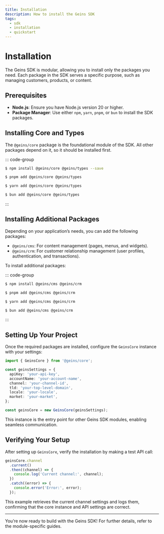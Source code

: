 ```yaml
---
title: Installation
description: How to install the Geins SDK
tags:
  - sdk
  - installation  
  - quickstart
---
```


# Installation

The Geins SDK is modular, allowing you to install only the packages you need. Each package in the SDK serves a specific purpose, such as managing customers, products, or content.

## Prerequisites

- **Node.js**: Ensure you have Node.js version 20 or higher.
- **Package Manager**: Use either `npm`, `yarn`, `pnpm`, or `bun` to install the SDK packages.

## Installing Core and Types

The `@geins/core` package is the foundational module of the SDK. All other packages depend on it, so it should be installed first.

::: code-group

```sh [npm]
$ npm install @geins/core @geins/types --save
```

```sh [pnpm]
$ pnpm add @geins/core @geins/types
```

```sh [yarn]
$ yarn add @geins/core @geins/types
```

```sh [bun]
$ bun add @geins/core @geins/types
```

:::

## Installing Additional Packages

Depending on your application’s needs, you can add the following packages:

- `@geins/cms`: For content management (pages, menus, and widgets).
- `@geins/crm`: For customer relationship management (user profiles, authentication, and transactions).

To install additional packages:

::: code-group

```sh [npm]
$ npm install @geins/cms @geins/crm
```

```sh [pnpm]
$ pnpm add @geins/cms @geins/crm
```

```sh [yarn]
$ yarn add @geins/cms @geins/crm
```

```sh [bun]
$ bun add @geins/cms @geins/crm
```

:::

## Setting Up Your Project

Once the required packages are installed, configure the `GeinsCore` instance with your settings:

```typescript
import { GeinsCore } from '@geins/core';

const geinsSettings = {
  apiKey: 'your-api-key',
  accountName: 'your-account-name',
  channel: 'your-channel-id',
  tld: 'your-top-level-domain',
  locale: 'your-locale',
  market: 'your-market',
};

const geinsCore = new GeinsCore(geinsSettings);
```

This instance is the entry point for other Geins SDK modules, enabling seamless communication.

## Verifying Your Setup

After setting up `GeinsCore`, verify the installation by making a test API call:

```typescript
geinsCore.channel
  .current()
  .then((channel) => {
    console.log('Current channel:', channel);
  })
  .catch((error) => {
    console.error('Error:', error);
  });
```

This example retrieves the current channel settings and logs them, confirming that the core instance and API settings are correct.

---

You’re now ready to build with the Geins SDK! For further details, refer to the module-specific guides.
